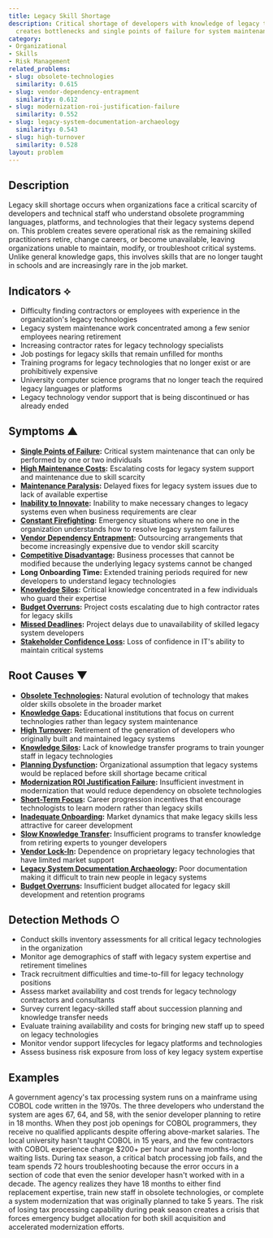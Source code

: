 ```yaml
---
title: Legacy Skill Shortage
description: Critical shortage of developers with knowledge of legacy technologies
  creates bottlenecks and single points of failure for system maintenance
category:
- Organizational
- Skills
- Risk Management
related_problems:
- slug: obsolete-technologies
  similarity: 0.615
- slug: vendor-dependency-entrapment
  similarity: 0.612
- slug: modernization-roi-justification-failure
  similarity: 0.552
- slug: legacy-system-documentation-archaeology
  similarity: 0.543
- slug: high-turnover
  similarity: 0.528
layout: problem
---
```


## Description

Legacy skill shortage occurs when organizations face a critical scarcity of developers and technical staff who understand obsolete programming languages, platforms, and technologies that their legacy systems depend on. This problem creates severe operational risk as the remaining skilled practitioners retire, change careers, or become unavailable, leaving organizations unable to maintain, modify, or troubleshoot critical systems. Unlike general knowledge gaps, this involves skills that are no longer taught in schools and are increasingly rare in the job market.

## Indicators ⟡

- Difficulty finding contractors or employees with experience in the organization's legacy technologies
- Legacy system maintenance work concentrated among a few senior employees nearing retirement
- Increasing contractor rates for legacy technology specialists
- Job postings for legacy skills that remain unfilled for months
- Training programs for legacy technologies that no longer exist or are prohibitively expensive
- University computer science programs that no longer teach the required legacy languages or platforms
- Legacy technology vendor support that is being discontinued or has already ended

## Symptoms ▲

- **[Single Points of Failure](single-points-of-failure.md):** Critical system maintenance that can only be performed by one or two individuals
- **[High Maintenance Costs](high-maintenance-costs.md):** Escalating costs for legacy system support and maintenance due to skill scarcity
- **[Maintenance Paralysis](maintenance-paralysis.md):** Delayed fixes for legacy system issues due to lack of available expertise
- **[Inability to Innovate](inability-to-innovate.md):** Inability to make necessary changes to legacy systems even when business requirements are clear
- **[Constant Firefighting](constant-firefighting.md):** Emergency situations where no one in the organization understands how to resolve legacy system failures
- **[Vendor Dependency Entrapment](vendor-dependency-entrapment.md):** Outsourcing arrangements that become increasingly expensive due to vendor skill scarcity
- **[Competitive Disadvantage](competitive-disadvantage.md):** Business processes that cannot be modified because the underlying legacy systems cannot be changed
- **Long Onboarding Time:** Extended training periods required for new developers to understand legacy technologies
- **[Knowledge Silos](knowledge-silos.md):** Critical knowledge concentrated in a few individuals who guard their expertise
- **[Budget Overruns](budget-overruns.md):** Project costs escalating due to high contractor rates for legacy skills
- **[Missed Deadlines](missed-deadlines.md):** Project delays due to unavailability of skilled legacy system developers
- **[Stakeholder Confidence Loss](stakeholder-confidence-loss.md):** Loss of confidence in IT's ability to maintain critical systems

## Root Causes ▼

- **[Obsolete Technologies](obsolete-technologies.md):** Natural evolution of technology that makes older skills obsolete in the broader market
- **[Knowledge Gaps](knowledge-gaps.md):** Educational institutions that focus on current technologies rather than legacy system maintenance
- **[High Turnover](high-turnover.md):** Retirement of the generation of developers who originally built and maintained legacy systems
- **[Knowledge Silos](knowledge-silos.md):** Lack of knowledge transfer programs to train younger staff in legacy technologies
- **[Planning Dysfunction](planning-dysfunction.md):** Organizational assumption that legacy systems would be replaced before skill shortage became critical
- **[Modernization ROI Justification Failure](modernization-roi-justification-failure.md):** Insufficient investment in modernization that would reduce dependency on obsolete technologies
- **[Short-Term Focus](short-term-focus.md):** Career progression incentives that encourage technologists to learn modern rather than legacy skills
- **[Inadequate Onboarding](inadequate-onboarding.md):** Market dynamics that make legacy skills less attractive for career development
- **[Slow Knowledge Transfer](slow-knowledge-transfer.md):** Insufficient programs to transfer knowledge from retiring experts to younger developers
- **[Vendor Lock-In](vendor-lock-in.md):** Dependence on proprietary legacy technologies that have limited market support
- **[Legacy System Documentation Archaeology](legacy-system-documentation-archaeology.md):** Poor documentation making it difficult to train new people in legacy systems
- **[Budget Overruns](budget-overruns.md):** Insufficient budget allocated for legacy skill development and retention programs

## Detection Methods ○

- Conduct skills inventory assessments for all critical legacy technologies in the organization
- Monitor age demographics of staff with legacy system expertise and retirement timelines
- Track recruitment difficulties and time-to-fill for legacy technology positions
- Assess market availability and cost trends for legacy technology contractors and consultants
- Survey current legacy-skilled staff about succession planning and knowledge transfer needs
- Evaluate training availability and costs for bringing new staff up to speed on legacy technologies
- Monitor vendor support lifecycles for legacy platforms and technologies
- Assess business risk exposure from loss of key legacy system expertise

## Examples

A government agency's tax processing system runs on a mainframe using COBOL code written in the 1970s. The three developers who understand the system are ages 67, 64, and 58, with the senior developer planning to retire in 18 months. When they post job openings for COBOL programmers, they receive no qualified applicants despite offering above-market salaries. The local university hasn't taught COBOL in 15 years, and the few contractors with COBOL experience charge $200+ per hour and have months-long waiting lists. During tax season, a critical batch processing job fails, and the team spends 72 hours troubleshooting because the error occurs in a section of code that even the senior developer hasn't worked with in a decade. The agency realizes they have 18 months to either find replacement expertise, train new staff in obsolete technologies, or complete a system modernization that was originally planned to take 5 years. The risk of losing tax processing capability during peak season creates a crisis that forces emergency budget allocation for both skill acquisition and accelerated modernization efforts.